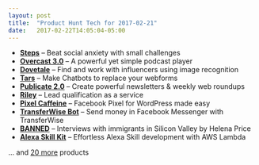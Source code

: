 ```yaml
---
layout: post
title:  "Product Hunt Tech for 2017-02-21"
date:   2017-02-22T14:05:04-05:00
---
```


* **[Steps](https://www.producthunt.com/posts/steps-3?utm_campaign=producthunt-api&utm_medium=api&utm_source=Application%3A+Daily+Digest+RSS+%28ID%3A+3202%29)** – Beat social anxiety with small challenges
* **[Overcast 3.0](https://www.producthunt.com/posts/overcast-3-0?utm_campaign=producthunt-api&utm_medium=api&utm_source=Application%3A+Daily+Digest+RSS+%28ID%3A+3202%29)** – A powerful yet simple podcast player
* **[Dovetale](https://www.producthunt.com/posts/dovetale?utm_campaign=producthunt-api&utm_medium=api&utm_source=Application%3A+Daily+Digest+RSS+%28ID%3A+3202%29)** – Find and work with influencers using image recognition
* **[Tars](https://www.producthunt.com/posts/tars?utm_campaign=producthunt-api&utm_medium=api&utm_source=Application%3A+Daily+Digest+RSS+%28ID%3A+3202%29)** – Make Chatbots to replace your webforms
* **[Publicate 2.0](https://www.producthunt.com/posts/publicate-2-0?utm_campaign=producthunt-api&utm_medium=api&utm_source=Application%3A+Daily+Digest+RSS+%28ID%3A+3202%29)** – Create powerful newsletters & weekly web roundups
* **[Riley](https://www.producthunt.com/posts/riley-3?utm_campaign=producthunt-api&utm_medium=api&utm_source=Application%3A+Daily+Digest+RSS+%28ID%3A+3202%29)** – Lead qualification as a service
* **[Pixel Caffeine](https://www.producthunt.com/posts/pixel-caffeine?utm_campaign=producthunt-api&utm_medium=api&utm_source=Application%3A+Daily+Digest+RSS+%28ID%3A+3202%29)** – Facebook Pixel for WordPress made easy
* **[TransferWise Bot](https://www.producthunt.com/posts/transferwise-bot?utm_campaign=producthunt-api&utm_medium=api&utm_source=Application%3A+Daily+Digest+RSS+%28ID%3A+3202%29)** – Send money in Facebook Messenger with TransferWise
* **[BANNED](https://www.producthunt.com/posts/banned?utm_campaign=producthunt-api&utm_medium=api&utm_source=Application%3A+Daily+Digest+RSS+%28ID%3A+3202%29)** – Interviews with immigrants in Silicon Valley by Helena Price
* **[Alexa Skill Kit](https://www.producthunt.com/posts/alexa-skill-kit?utm_campaign=producthunt-api&utm_medium=api&utm_source=Application%3A+Daily+Digest+RSS+%28ID%3A+3202%29)** – Effortless Alexa Skill development with AWS Lambda

… and [20 more](https://www.producthunt.com/tech) products
